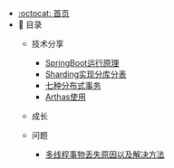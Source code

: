 - [:octocat: 首页](README.md)
- :memo: 目录
   - 技术分享
   
       - [SpringBoot运行原理](md/idea-plugin/2020-11-30-SpringBoot运行原理.md)
       - [Sharding实现分库分表](md/idea-plugin/2020-12-13-Sharding实现分库分表.md)
       - [七种分布式事务](md/idea-plugin/2021-06-11-七种分布式事务.md)
       - [Arthas使用](md/idea-plugin/2021-12-01-Arthas使用.md)
   
   - 成长
   
       <!-- - [多线程批处理商品](md/idea-plugin/2021-04-29-抖店商品拉取逻辑.md) -->

   - 问题
   
       - [多线程事物丢失原因以及解决方法](md/idea-plugin/2021-05-15-多线程事务丢失.md)

